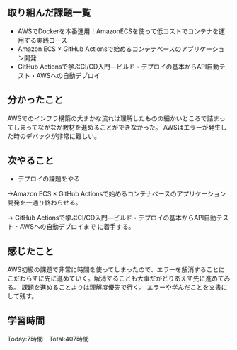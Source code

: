 ## 取り組んだ課題一覧

- AWSでDockerを本番運用！AmazonECSを使って低コストでコンテナを運用する実践コース
- Amazon ECS × GitHub Actionsで始めるコンテナベースのアプリケーション開発
- GitHub Actionsで学ぶCI/CD入門―ビルド・デプロイの基本からAPI自動テスト・AWSへの自動デプロイ

## 分かったこと

AWSでのインフラ構築の大まかな流れは理解したものの細かいところで詰まってしまってなかなか教材を進めることができなかった。
AWSはエラーが発生した時のデバックが非常に難しい。


## 次やること　

- デプロイの課題をやる

→Amazon ECS × GitHub Actionsで始めるコンテナベースのアプリケーション開発を一通り終わらせる。

→ GitHub Actionsで学ぶCI/CD入門―ビルド・デプロイの基本からAPI自動テスト・AWSへの自動デプロイまで に着手する。

## 感じたこと

AWS初級の課題で非常に時間を使ってしまったので、エラーを解消することにこだわらずに先に進めていく。解消することも大事だがとりあえず先に進めてみる。
課題を進めることよりは理解度優先で行く。
エラーや学んだことを文書にして残す。

## 学習時間

Today:7時間　Total:407時間